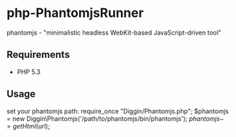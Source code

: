php-PhantomjsRunner
===================

phantomjs - "minimalistic headless WebKit-based JavaScript-driven tool"

Requirements
------------
  - PHP 5.3

Usage
----
set your phantomjs path:
    require_once "Diggin/Phantomjs.php";
    $phantomjs = new Diggin\Phantomjs('/path/to/phantomjs/bin/phantomjs');
    $phantomjs->getHtml($url);


